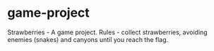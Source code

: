 # game-project
Strawberries - A game project. Rules - collect strawberries, avoiding enemies (snakes) and canyons until you reach the flag.
